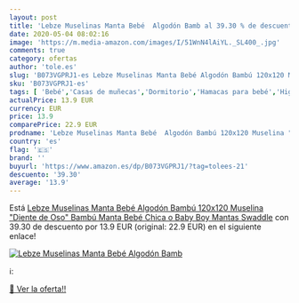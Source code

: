 ```yaml
---
layout: post
title: 'Lebze Muselinas Manta Bebé  Algodón Bamb al 39.30 % de descuento'
date: 2020-05-04 08:02:16
image: 'https://m.media-amazon.com/images/I/51WnN4lAiYL._SL400_.jpg'
comments: true
category: ofertas
author: 'tole.es'
slug: 'B073VGPRJ1-es Lebze Muselinas Manta Bebé Algodón Bambú 120x120 Muselina...'
sku: 'B073VGPRJ1-es'
tags: [ 'Bebé','Casas de muñecas','Dormitorio','Hamacas para bebé','Higiene','Higiene y cuidado','Hogar y cocina','Juguetes','Juguetes y juegos','Kits de higiene','Moldes y bandejas para hielo','Muebles para bebé','Muñecas y accesorios','Seguridad','Utensilios de bar','Utensilios de cocina','Vigilabebés','bebé','muselina', ]
actualPrice: 13.9 EUR
currency: EUR
price: 13.9
comparePrice: 22.9 EUR
prodname: 'Lebze Muselinas Manta Bebé  Algodón Bambú 120x120 Muselina "Diente de Oso" Bambú Manta Bebé Chica o Baby Boy Mantas Swaddle'
country: 'es'
flag: '🇪🇸'
brand: ''
buyurl: 'https://www.amazon.es/dp/B073VGPRJ1/?tag=tolees-21'
descuento: '39.30'
average: '13.9'
---
```


Está [Lebze Muselinas Manta Bebé  Algodón Bambú 120x120 Muselina "Diente de Oso" Bambú Manta Bebé Chica o Baby Boy Mantas Swaddle](https://www.amazon.es/dp/B073VGPRJ1/?tag=tolees-21) con 39.30 de descuento por 13.9 EUR (original: 22.9 EUR) en el siguiente enlace!

[![Lebze Muselinas Manta Bebé  Algodón Bamb](https://m.media-amazon.com/images/I/51WnN4lAiYL._SL400_.jpg)](https://www.amazon.es/dp/B073VGPRJ1/?tag=tolees-21)

ℹ️:


[🛒 Ver la oferta!!](https://www.amazon.es/dp/B073VGPRJ1/?tag=tolees-21)
